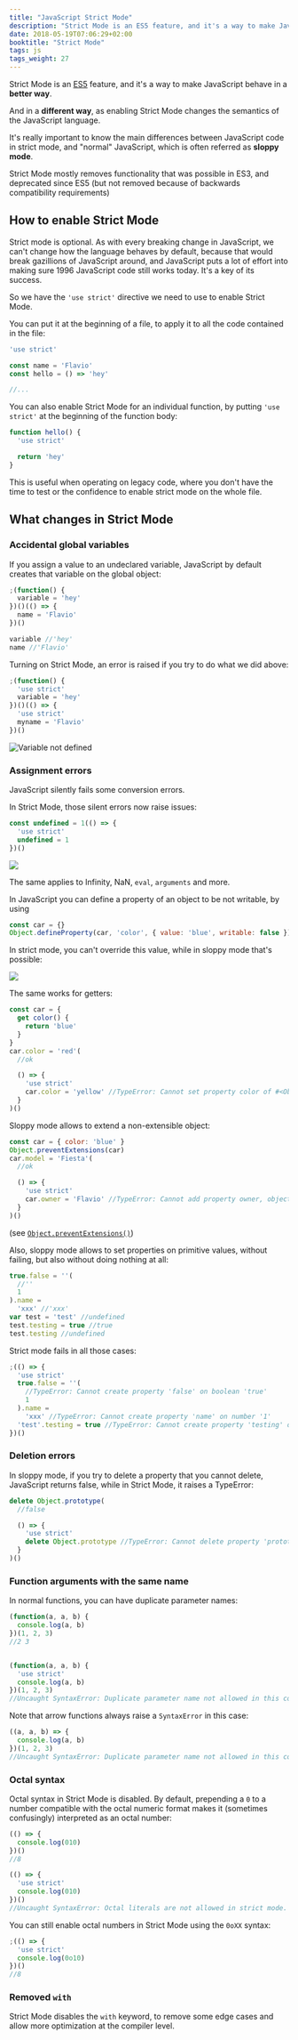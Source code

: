 ```yaml
---
title: "JavaScript Strict Mode"
description: "Strict Mode is an ES5 feature, and it's a way to make JavaScript behave in a better way. And in a different way, as enabling Strict Mode changes the semantics of the JavaScript language. It's really important to know the main differences between JavaScript code in strict mode, and normal JavaScript, which is often referred as sloppy mode"
date: 2018-05-19T07:06:29+02:00
booktitle: "Strict Mode"
tags: js
tags_weight: 27
---
```


Strict Mode is an [ES5](/ecmascript/) feature, and it's a way to make JavaScript behave in a **better way**.

And in a **different way**, as enabling Strict Mode changes the semantics of the JavaScript language.

It's really important to know the main differences between JavaScript code in strict mode, and "normal" JavaScript, which is often referred as **sloppy mode**.

Strict Mode mostly removes functionality that was possible in ES3, and deprecated since ES5 (but not removed because of backwards compatibility requirements)

## How to enable Strict Mode

Strict mode is optional. As with every breaking change in JavaScript, we can't change how the language behaves by default, because that would break gazillions of JavaScript around, and JavaScript puts a lot of effort into making sure 1996 JavaScript code still works today. It's a key of its success.

So we have the `'use strict'` directive we need to use to enable Strict Mode.

You can put it at the beginning of a file, to apply it to all the code contained in the file:

```js
'use strict'

const name = 'Flavio'
const hello = () => 'hey'

//...
```

You can also enable Strict Mode for an individual function, by putting `'use strict'` at the beginning of the function body:

```js
function hello() {
  'use strict'

  return 'hey'
}
```

This is useful when operating on legacy code, where you don't have the time to test or the confidence to enable strict mode on the whole file.

## What changes in Strict Mode

### Accidental global variables

If you assign a value to an undeclared variable, JavaScript by default creates that variable on the global object:

```js
;(function() {
  variable = 'hey'
})()(() => {
  name = 'Flavio'
})()

variable //'hey'
name //'Flavio'
```

Turning on Strict Mode, an error is raised if you try to do what we did above:

```js
;(function() {
  'use strict'
  variable = 'hey'
})()(() => {
  'use strict'
  myname = 'Flavio'
})()
```

![Variable not defined](error-variable-not-defined.png)

### Assignment errors

JavaScript silently fails some conversion errors.

In Strict Mode, those silent errors now raise issues:

```js
const undefined = 1(() => {
  'use strict'
  undefined = 1
})()
```

![](assignment-errors.png)

The same applies to Infinity, NaN, `eval`, `arguments` and more.

In JavaScript you can define a property of an object to be not writable, by using

```js
const car = {}
Object.defineProperty(car, 'color', { value: 'blue', writable: false })
```

In strict mode, you can't override this value, while in sloppy mode that's possible:

![](read-only-property.png)

The same works for getters:

```js
const car = {
  get color() {
    return 'blue'
  }
}
car.color = 'red'(
  //ok

  () => {
    'use strict'
    car.color = 'yellow' //TypeError: Cannot set property color of #<Object> which has only a getter
  }
)()
```

Sloppy mode allows to extend a non-extensible object:

```js
const car = { color: 'blue' }
Object.preventExtensions(car)
car.model = 'Fiesta'(
  //ok

  () => {
    'use strict'
    car.owner = 'Flavio' //TypeError: Cannot add property owner, object is not extensible
  }
)()
```

(see [`Object.preventExtensions()`](/javascript-object-preventextensions/))

Also, sloppy mode allows to set properties on primitive values, without failing, but also without doing nothing at all:

```js
true.false = ''(
  //''
  1
).name =
  'xxx' //'xxx'
var test = 'test' //undefined
test.testing = true //true
test.testing //undefined
```

Strict mode fails in all those cases:

```js
;(() => {
  'use strict'
  true.false = ''(
    //TypeError: Cannot create property 'false' on boolean 'true'
    1
  ).name =
    'xxx' //TypeError: Cannot create property 'name' on number '1'
  'test'.testing = true //TypeError: Cannot create property 'testing' on string 'test'
})()
```

### Deletion errors

In sloppy mode, if you try to delete a property that you cannot delete, JavaScript returns false, while in Strict Mode, it raises a TypeError:

```js
delete Object.prototype(
  //false

  () => {
    'use strict'
    delete Object.prototype //TypeError: Cannot delete property 'prototype' of function Object() { [native code] }
  }
)()
```

### Function arguments with the same name

In normal functions, you can have duplicate parameter names:

```js
(function(a, a, b) {
  console.log(a, b)
})(1, 2, 3)
//2 3


(function(a, a, b) {
  'use strict'
  console.log(a, b)
})(1, 2, 3)
//Uncaught SyntaxError: Duplicate parameter name not allowed in this context
```

Note that arrow functions always raise a `SyntaxError` in this case:

```js
((a, a, b) => {
  console.log(a, b)
})(1, 2, 3)
//Uncaught SyntaxError: Duplicate parameter name not allowed in this context
```

### Octal syntax

Octal syntax in Strict Mode is disabled. By default, prepending a `0` to a number compatible with the octal numeric format makes it (sometimes confusingly) interpreted as an octal number:

```js
(() => {
  console.log(010)
})()
//8

(() => {
  'use strict'
  console.log(010)
})()
//Uncaught SyntaxError: Octal literals are not allowed in strict mode.
```

You can still enable octal numbers in Strict Mode using the `0oXX` syntax:

```js
;(() => {
  'use strict'
  console.log(0o10)
})()
//8
```

### Removed `with`

Strict Mode disables the `with` keyword, to remove some edge cases and allow more optimization at the compiler level.
